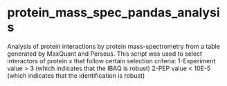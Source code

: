 # protein_mass_spec_pandas_analysis

Analysis of protein interactions by protein mass-spectrometry from a table generated by MaxQuant and Perseus.
This script was used to select interactors of protein x that follow certain selection criteria: 
1-Experiment value > 3 (which indicates that the IBAQ is robust)
2-PEP value < 10E-5 (which indicates that the identification is robust)

